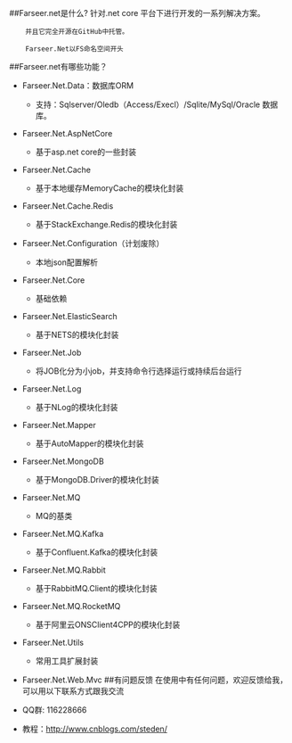 ##Farseer.net是什么?
        针对.net core 平台下进行开发的一系列解决方案。

        并且它完全开源在GitHub中托管。

        Farseer.Net以FS命名空间开头


##Farseer.net有哪些功能？
* Farseer.Net.Data：数据库ORM
  *  支持：Sqlserver/Oledb（Access/Execl）/Sqlite/MySql/Oracle 数据库。 
* Farseer.Net.AspNetCore
  *  基于asp.net core的一些封装
* Farseer.Net.Cache
  *  基于本地缓存MemoryCache的模块化封装
* Farseer.Net.Cache.Redis
  *  基于StackExchange.Redis的模块化封装
* Farseer.Net.Configuration（计划废除）
  *  本地json配置解析
* Farseer.Net.Core
  *  基础依赖
* Farseer.Net.ElasticSearch
  *  基于NETS的模块化封装
* Farseer.Net.Job
  *  将JOB化分为小job，并支持命令行选择运行或持续后台运行
* Farseer.Net.Log
  *  基于NLog的模块化封装
* Farseer.Net.Mapper
  *  基于AutoMapper的模块化封装
* Farseer.Net.MongoDB
  *  基于MongoDB.Driver的模块化封装
* Farseer.Net.MQ
  *  MQ的基类
* Farseer.Net.MQ.Kafka
  *  基于Confluent.Kafka的模块化封装
* Farseer.Net.MQ.Rabbit
  *  基于RabbitMQ.Client的模块化封装
* Farseer.Net.MQ.RocketMQ
  *  基于阿里云ONSClient4CPP的模块化封装
* Farseer.Net.Utils
  *  常用工具扩展封装
* Farseer.Net.Web.Mvc
##有问题反馈
在使用中有任何问题，欢迎反馈给我，可以用以下联系方式跟我交流

* QQ群: 116228666
* 教程：http://www.cnblogs.com/steden/